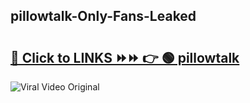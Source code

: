 
 ## pillowtalk-Only-Fans-Leaked

# <h2><a href="https://clipsfans.com/pillowtalk&ref=git">🔗 Click to LINKS ⏩⏩ 👉 🟢 pillowtalk </a></h2>

<a href="https://clipsfans.com/pillowtalk&ref=git" rel="nofollow" data-target="animated-image.originalLink"><img src="https://i.ibb.co.com/xMMVF88/686577567.gif" alt="Viral Video Original" style="max-width: 100%; display: inline-block;" data-target="animated-image.originalImage"></a>
